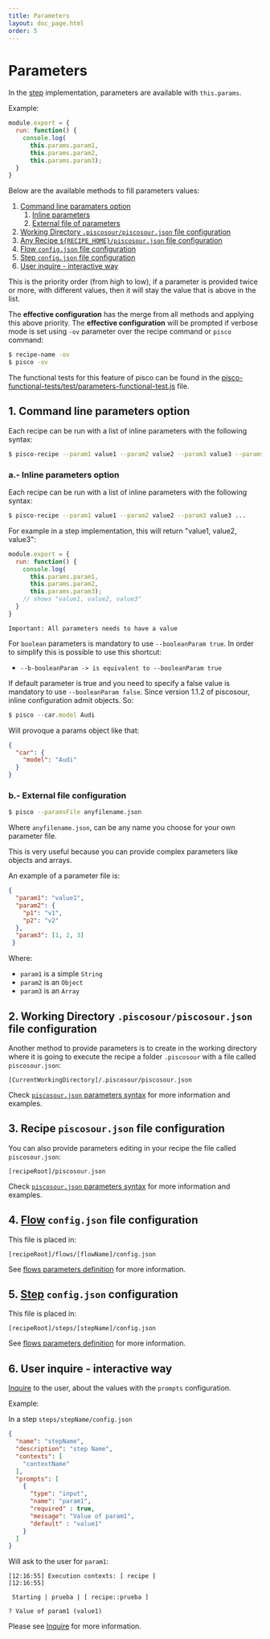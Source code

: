```yaml
---
title: Parameters
layout: doc_page.html
order: 5
---
```


# Parameters

In the [step](./02-steps.md) implementation, parameters are available with `this.params`.

Example:

```javascript
module.export = {
  run: function() {
    console.log(
      this.params.param1,
      this.params.param2,
      this.params.param3);
  }
}
```

Below are the available methods to fill parameters values:

1. [Command line paramaters option](#cli)
    1. [Inline parameters](#inline)
    1. [External file of parameters](#file)
1. [Working Directory `.piscosour/piscosour.json` file configuration](#piscosour-json)
1. [Any Recipe `${RECIPE_HOME}/piscosour.json` file configuration](#piscosour-json-recipe)
1. [Flow `config.json` file configuration](#flow)
1. [Step `config.json` file configuration](#step)
1. [User inquire - interactive way](#interactive)

This is the priority order (from high to low), if a parameter is provided twice or more, with different values, then it will stay the value that is above in the list.

The **effective configuration** has the merge from all methods and applying this above priority. The **effective configuration** will be prompted if verbose mode is set using `-ov` parameter over the recipe command or `pisco` command:

```sh
$ recipe-name -ov
$ pisco -ov
```
The functional tests for this feature of pisco can be found in the [pisco-functional-tests/test/parameters-functional-test.js][1] file.

## <a name="cli"></a>1. Command line parameters option

Each recipe can be run with a list of inline parameters with the following syntax:

```sh
$ pisco-recipe --param1 value1 --param2 value2 --param3 value3 --paramsFile anyfilename.json
```


### <a name="inline"></a>a.- Inline parameters option

Each recipe can be run with a list of inline parameters with the following syntax:

```sh
$ pisco-recipe --param1 value1 --param2 value2 --param3 value3 ...
```

For example in a step implementation, this will return "value1, value2, value3":

```javascript
module.export = {
  run: function() {
    console.log(
      this.params.param1,
      this.params.param2,
      this.params.param3);
    // shows "value1, value2, value3"
  }
}
```

`Important: All parameters needs to have a value`

For `boolean` parameters is mandatory to use `--booleanParam true`. 
In order to simplify this is possible to use this shortcut:
 
- `--b-booleanParam -> is equivalent to --booleanParam true`

If default parameter is true and you need to specify a false value is mandatory to use `--booleanParam false`.
Since version 1.1.2 of piscosour, inline configuration admit objects. So:
```javascript
$ pisco --car.model Audi
```
Will provoque a params object like that:
```json
{
  "car": {
    "model": "Audi"
  }
}
```

### <a name="file"></a>b.- External file configuration


```sh
$ pisco --paramsFile anyfilename.json
```

Where `anyfilename.json`, can be any name you choose for your own parameter file. 

This is very useful because you can provide complex parameters like objects and arrays.

An example of a parameter file is:
```json
{
  "param1": "value1",
  "param2": {
    "p1": "v1",
    "p2": "v2"
  },
  "param3": [1, 2, 3]
 }
```

Where:
- `param1` is a simple `String`
- `param2` is an `Object`
- `param3` is an `Array`



## <a name="piscosour-json"></a>2. Working Directory `.piscosour/piscosour.json` file configuration

Another method to provide parameters is to create in the working directory where it is going to execute the recipe a folder `.piscosour` with a file called `piscosour.json`:

```
[CurrentWorkingDirectory]/.piscosour/piscosour.json
```

Check [`piscosour.json` parameters syntax](./11-configuration.md#parameters) for more information and examples.

## <a name="piscosour-json-recipe"></a>3. Recipe `piscosour.json` file configuration

You can also provide parameters editing in your recipe the file called `piscosour.json`:

```
[recipeRoot]/piscosour.json
```

Check [`piscosour.json` parameters syntax](./11-configuration.md#paramaters) for more information and examples.

## <a name="flow"></a>4. [Flow](./03-flows.md) `config.json` file configuration

This file is placed in:

```
[recipeRoot]/flows/[flowName]/config.json
```

See [flows parameters definition](./03-flows.md#parameters) for more information.

## <a name="step"></a>5. [Step](./02-steps.md) `config.json` configuration

This file is placed in:

```
[recipeRoot]/steps/[stepName]/config.json
```

See [flows parameters definition](./02-steps.md#parameters) for more information.

## <a name="interactive"></a>6. User inquire - interactive way

[Inquire](./06-inquire.md) to the user, about the values with the `prompts` configuration.

Example:

In a step `steps/stepName/config.json`

```json
{
  "name": "stepName",
  "description": "step Name",
  "contexts": [
    "contextName"
  ],
  "prompts": [
    {
      "type": "input",
      "name": "param1",
      "required" : true,
      "message": "Value of param1",
      "default" : "value1"
    }
  ]
}
```

Will ask to the user for `param1`:

```
[12:16:55] Execution contexts: [ recipe ]
[12:16:55] 

 Starting | prueba | [ recipe::prueba ] 

? Value of param1 (value1) 
```

Please see [Inquire](./06-inquire.md) for more information.

[1]: https://github.com/cellsjs/pisco-functional-tests/blob/feature/QPA-33-functional-tests/test/parameters-functional-test.js

